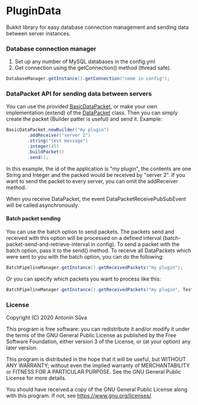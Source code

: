 # PluginData
Bukkit library for easy database connection management and sending data between server instances.

### Database connection manager
1. Set up any number of MySQL databases in the config.yml
2. Get connection using the getConnection() method (thread safe).
```java
DatabaseManager.getInstance().getConnection("name in config");
```

### DataPacket API for sending data between servers
You can use the provided [BasicDataPacket](https://github.com/Tonysp/PluginData/blob/master/src/main/java/dev/tonysp/plugindata/data/packets/BasicDataPacket.java), or make your own implementation (extend) of the [DataPacket](https://github.com/Tonysp/PluginData/blob/master/src/main/java/dev/tonysp/plugindata/data/packets/DataPacket.java) class.
Then you can simply create the packet (Builder patter is useful) and send it.
Example:
```java
BasicDataPacket.newBuilder("my plugin")
        .addReceiver("server 2")
        .string("test message")
        .integer(45)
        .buildPacket()
        .send();
```
In this example, the id of the application is "my plugin", the contents are one String and Integer and the packed would be received by "server 2".
If you want to send the packet to every server, you can omit the addReceiver method.

When you receive DataPacket, the event DataPacketReceivePubSubEvent will be called asynchronously.

#### Batch packet sending
You can use the batch option to send packets. The packets send and received with this option will be processed on a defined interval (batch-packet-send-and-retrieve-interval in config). To send a packet with the batch option, pass it to the send() method.
To receive all DataPackets which were sent to you with the batch option, you can do the following:
```java
BatchPipelineManager.getInstance().getReceivedPackets("my plugin");
```
Or you can specify which packets you want to process like this:
```java
BatchPipelineManager.getInstance().getReceivedPackets("my plugin", TestDataPacket.class);
```


### License
Copyright (C) 2020 Antonín Sůva

This program is free software: you can redistribute it and/or modify it under the terms of the GNU General Public License as published by the Free Software Foundation, either version 3 of the License, or (at your option) any later version.

This program is distributed in the hope that it will be useful, but WITHOUT ANY WARRANTY; without even the implied warranty of MERCHANTABILITY or FITNESS FOR A PARTICULAR PURPOSE. See the GNU General Public License for more details.

You should have received a copy of the GNU General Public License along with this program. If not, see <https://www.gnu.org/licenses/>. 
